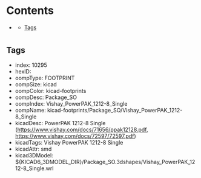 



Contents
========

* [](#)
	* [Tags](#tags)

# 

## Tags

- index: 10295
- hexID: 
- oompType: FOOTPRINT
- oompSize: kicad
- oompColor: kicad-footprints
- oompDesc: Package_SO
- oompIndex: Vishay_PowerPAK_1212-8_Single
- oompName: kicad-footprints/Package_SO/Vishay_PowerPAK_1212-8_Single
- kicadDesc: PowerPAK 1212-8 Single (https://www.vishay.com/docs/71656/ppak12128.pdf, https://www.vishay.com/docs/72597/72597.pdf)
- kicadTags: Vishay PowerPAK 1212-8 Single
- kicadAttr: smd
- kicad3DModel: ${KICAD6_3DMODEL_DIR}/Package_SO.3dshapes/Vishay_PowerPAK_1212-8_Single.wrl
